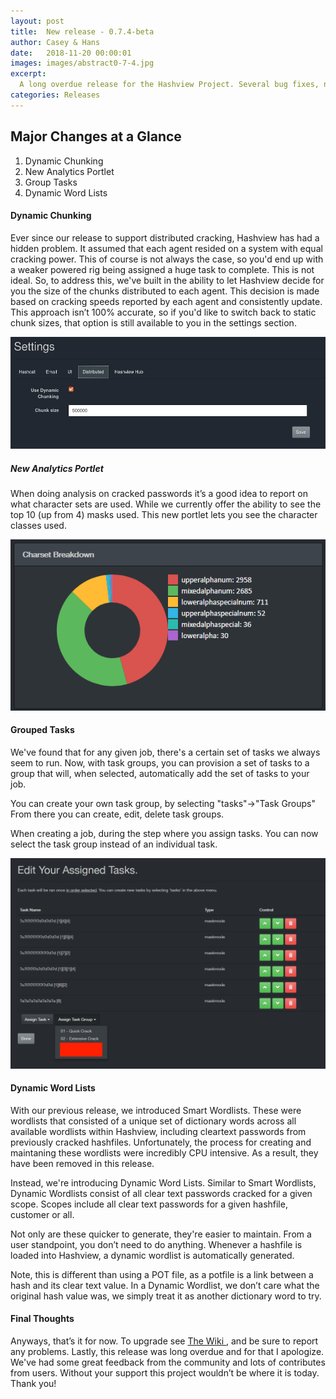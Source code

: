 ```yaml
---
layout: post
title:  New release - 0.7.4-beta
author: Casey & Hans
date:   2018-11-20 00:00:01
images: images/abstract0-7-4.jpg
excerpt:
  A long overdue release for the Hashview Project. Several bug fixes, new features and more!
categories: Releases
---
```

## Major Changes at a Glance

1) Dynamic Chunking 
2) New Analytics Portlet
3) Group Tasks
4) Dynamic Word Lists  

#### Dynamic Chunking
Ever since our release to support distributed cracking, Hashview has had a hidden problem. It assumed that each agent resided on a system with equal cracking power. This of course is not always the case, so you'd end up with a weaker powered rig being assigned a huge task to complete. This is not ideal. So, to address this, we've built in the ability to let Hashview decide for you the size of the chunks distributed to each agent. This decision is made based on cracking speeds reported by each agent and consistently update. This approach isn’t 100% accurate, so if you'd like to switch back to static chunk sizes, that option is still available to you in the settings section.

<img src="/images/dynamic-chunking.png" alt="Dynamic Chunks" style="width: 600px;"/>

##### New Analytics Portlet
When doing analysis on cracked passwords it’s a good idea to report on what character sets are used. While we currently offer the ability to see the top 10 (up from 4) masks used. This new portlet lets you see the character classes used.

<img src="/images/charset-breakdown.png" alt="Character Sets" style="width: 600px;"/>

#### Grouped Tasks
We've found that for any given job, there's a certain set of tasks we always seem to run. Now, with task groups, you can provision a set of tasks to a group that will, when selected, automatically add the set of tasks to your job.

You can create your own task group, by selecting "tasks"->"Task Groups" From there you can create, edit, delete task groups. 

When creating a job, during the step where you assign tasks. You can now select the task group instead of an individual task. 

<img src="/images/task-groups.png" alt="Character Sets" style="width: 600px;"/>

#### Dynamic Word Lists
With our previous release, we introduced Smart Wordlists. These were wordlists that consisted of a unique set of dictionary words across all available wordlists within Hashview, including cleartext passwords from previously cracked hashfiles. Unfortunately, the process for creating and maintaning these wordlists were incredibly CPU intensive. As a result, they have been removed in this release.

Instead, we're introducing Dynamic Word Lists. Similar to Smart Wordlists, Dynamic Wordlists consist of all clear text passwords cracked for a given scope. Scopes include all clear text passwords for a given hashfile, customer or all. 

Not only are these quicker to generate, they're easier to maintain. From a user standpoint, you don’t need to do anything. Whenever a hashfile is loaded into Hashview, a dynamic wordlist is automatically generated. 

Note, this is different than using a POT file, as a potfile is a link between a hash and its clear text value. In a Dynamic Wordlist, we don’t care what the original hash value was, we simply treat it as another dictionary word to try.

#### Final Thoughts

Anyways, that’s it for now. To upgrade see <a href="https://github.com/hashview/hashview/wiki/05-Upgrading-Hashview"> The Wiki </a>, and be sure to report any problems. 
Lastly, this release was long overdue and for that I apologize. We've had some great feedback from the community and lots of contributes from users. Without your support this project wouldn’t be where it is today. Thank you!
